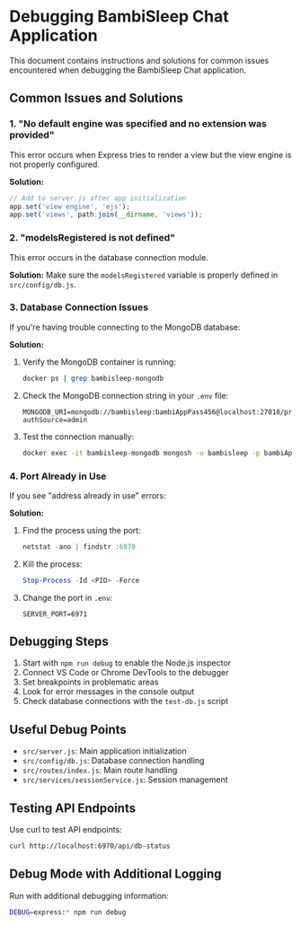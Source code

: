 # Debugging BambiSleep Chat Application

This document contains instructions and solutions for common issues encountered when debugging the BambiSleep Chat application.

## Common Issues and Solutions

### 1. "No default engine was specified and no extension was provided"

This error occurs when Express tries to render a view but the view engine is not properly configured.

**Solution:**
```javascript
// Add to server.js after app initialization
app.set('view engine', 'ejs');
app.set('views', path.join(__dirname, 'views'));
```

### 2. "modelsRegistered is not defined"

This error occurs in the database connection module.

**Solution:**
Make sure the `modelsRegistered` variable is properly defined in `src/config/db.js`.

### 3. Database Connection Issues

If you're having trouble connecting to the MongoDB database:

**Solution:**
1. Verify the MongoDB container is running:
   ```bash
   docker ps | grep bambisleep-mongodb
   ```

2. Check the MongoDB connection string in your `.env` file:
   ```
   MONGODB_URI=mongodb://bambisleep:bambiAppPass456@localhost:27018/profilesDB?authSource=admin
   ```

3. Test the connection manually:
   ```bash
   docker exec -it bambisleep-mongodb mongosh -u bambisleep -p bambiAppPass456 --authenticationDatabase admin
   ```

### 4. Port Already in Use

If you see "address already in use" errors:

**Solution:**
1. Find the process using the port:
   ```powershell
   netstat -ano | findstr :6970
   ```

2. Kill the process:
   ```powershell
   Stop-Process -Id <PID> -Force
   ```

3. Change the port in `.env`:
   ```
   SERVER_PORT=6971
   ```

## Debugging Steps

1. Start with `npm run debug` to enable the Node.js inspector
2. Connect VS Code or Chrome DevTools to the debugger
3. Set breakpoints in problematic areas
4. Look for error messages in the console output
5. Check database connections with the `test-db.js` script

## Useful Debug Points

- `src/server.js`: Main application initialization
- `src/config/db.js`: Database connection handling
- `src/routes/index.js`: Main route handling
- `src/services/sessionService.js`: Session management

## Testing API Endpoints

Use curl to test API endpoints:

```bash
curl http://localhost:6970/api/db-status
```

## Debug Mode with Additional Logging

Run with additional debugging information:

```bash
DEBUG=express:* npm run debug
```
